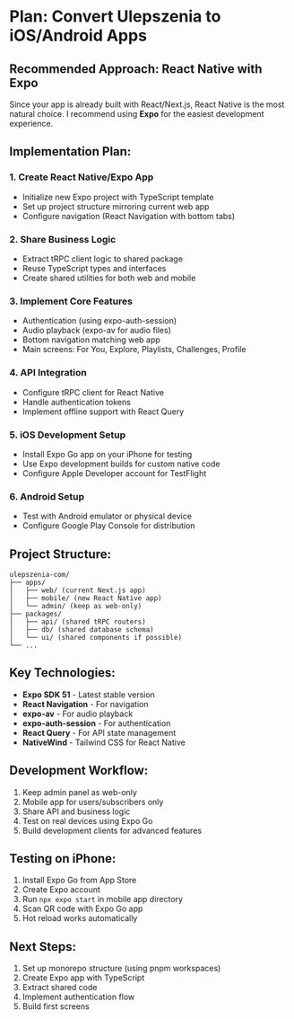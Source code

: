 # Plan: Convert Ulepszenia to iOS/Android Apps

## Recommended Approach: React Native with Expo

Since your app is already built with React/Next.js, React Native is the most natural choice. I recommend using **Expo** for the easiest development experience.

## Implementation Plan:

### 1. Create React Native/Expo App
- Initialize new Expo project with TypeScript template
- Set up project structure mirroring current web app
- Configure navigation (React Navigation with bottom tabs)

### 2. Share Business Logic
- Extract tRPC client logic to shared package
- Reuse TypeScript types and interfaces
- Create shared utilities for both web and mobile

### 3. Implement Core Features
- Authentication (using expo-auth-session)
- Audio playback (expo-av for audio files)
- Bottom navigation matching web app
- Main screens: For You, Explore, Playlists, Challenges, Profile

### 4. API Integration
- Configure tRPC client for React Native
- Handle authentication tokens
- Implement offline support with React Query

### 5. iOS Development Setup
- Install Expo Go app on your iPhone for testing
- Use Expo development builds for custom native code
- Configure Apple Developer account for TestFlight

### 6. Android Setup
- Test with Android emulator or physical device
- Configure Google Play Console for distribution

## Project Structure:
```
ulepszenia-com/
├── apps/
│   ├── web/ (current Next.js app)
│   ├── mobile/ (new React Native app)
│   └── admin/ (keep as web-only)
├── packages/
│   ├── api/ (shared tRPC routers)
│   ├── db/ (shared database schema)
│   └── ui/ (shared components if possible)
└── ...
```

## Key Technologies:
- **Expo SDK 51** - Latest stable version
- **React Navigation** - For navigation
- **expo-av** - For audio playback
- **expo-auth-session** - For authentication
- **React Query** - For API state management
- **NativeWind** - Tailwind CSS for React Native

## Development Workflow:
1. Keep admin panel as web-only
2. Mobile app for users/subscribers only
3. Share API and business logic
4. Test on real devices using Expo Go
5. Build development clients for advanced features

## Testing on iPhone:
1. Install Expo Go from App Store
2. Create Expo account
3. Run `npx expo start` in mobile app directory
4. Scan QR code with Expo Go app
5. Hot reload works automatically

## Next Steps:
1. Set up monorepo structure (using pnpm workspaces)
2. Create Expo app with TypeScript
3. Extract shared code
4. Implement authentication flow
5. Build first screens